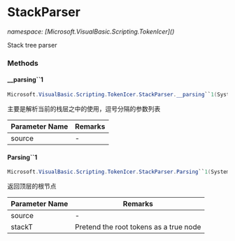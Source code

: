 ﻿# StackParser
_namespace: [Microsoft.VisualBasic.Scripting.TokenIcer](<a href="#" onClick="load('/docs/Microsoft.VisualBasic.Scripting.TokenIcer/index.md')"></a>)_

Stack tree parser



### Methods

#### __parsing``1
```csharp
Microsoft.VisualBasic.Scripting.TokenIcer.StackParser.__parsing``1(System.Collections.Generic.Queue{Microsoft.VisualBasic.Scripting.TokenIcer.Token{``0}},Microsoft.VisualBasic.Scripting.TokenIcer.StackTokens{``0})
```
主要是解析当前的栈层之中的使用，逗号分隔的参数列表

|Parameter Name|Remarks|
|--------------|-------|
|source|-|


#### Parsing``1
```csharp
Microsoft.VisualBasic.Scripting.TokenIcer.StackParser.Parsing``1(System.Collections.Generic.IEnumerable{Microsoft.VisualBasic.Scripting.TokenIcer.Token{``0}},Microsoft.VisualBasic.Scripting.TokenIcer.StackTokens{``0})
```
返回顶层的根节点

|Parameter Name|Remarks|
|--------------|-------|
|source|-|
|stackT|Pretend the root tokens as a true node|



